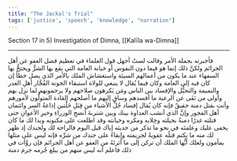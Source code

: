 ```yaml
---
title: "The Jackal's Trial"
tags: ['justice', 'speech', 'knowledge', "narration"]
---
```


 Section 17 in 5) Investigation of Dimna, [[Kalīla wa-Dimna]]

---
فأخبرته بجملة الأمر وقالت لستُ أجهل قول العلماء في تعظيم فضل العفو عن أهل الجرائم ولكنَّ ذلك إنما هو فيما دون النفوس أو خيانة العامة التي يقع بها الشرُّ ويحتجُّ بها السفهاء عند ما يكون من أعمالهم السيئة واستغشاش الملك بالأمر الذي يصل خطأ  إن كان فيه  إلى العامة وكان فيما يُقال لا ينبغي للولاة استبقاء الخونة الفُجَّار أهلِ الغدر والنميمة والتحيُّل والإفساد بين الناس ومَن يَكرهون صلاحهم ولا يرحمونهم لما نزل بهم وأولى من نَفَى عن الرعية ما أفسدهم وساق إليهم ما أصلحهم القادة المتولُّون لأمورهم وأنت بقتل دمنة حقيقٌ فإنه كان يُقال إفساد جُلِّ الأشياء من قِبَلِ خَلَّتين إذاعةُ السر وائتمان أهل الفجور وإنَّ الذي أنشب العداوة بينك وبين شتربةَ أنصحِ الوزراءِ وخيرِ الأعوانِ حتى قتلته غدرًا دمنةُ بحيلته وخِلابه ومكره وخيانته وقد اطلعت على مكنونه وبدا لك ما كان يخفى عليك وعلمتَه في نحو ما تذكر من حديثه إياك قبل اليوم فالراحة لك ولجندك  إذ ظهر لك منه ما يكتم  قتلُه عقوبةً لجريمته وإبقاءً على جندك من شرِّه فإنه ليس على مثلها بمأمون ولعلك أيُّها الملك أن تركن إلى ما آثرتَهُ من العفو عن أهل الجرائم فإن روَّأت في ذلك فاعلم أنه ليس منهم من يبلغ جُرمه جرمَ دمنة
